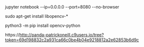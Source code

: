jupyter notebook --ip=0.0.0.0 --port=8080 --no-browser

sudo apt-get install libopencv-*

python3 -m pip install opencv-python

https://http://panda-patrickoneill.c9users.io/tree?token=69d198832c2a931ca66c0be4b04e9218812a2e62853b6d9c